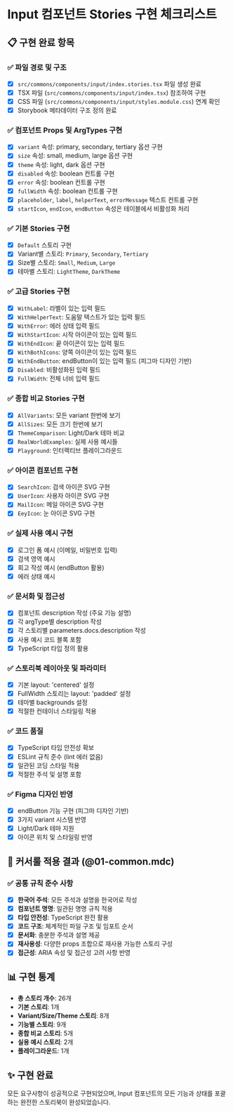 # Input 컴포넌트 Stories 구현 체크리스트

## 📋 구현 완료 항목

### ✅ 파일 경로 및 구조
- [x] `src/commons/components/input/index.stories.tsx` 파일 생성 완료
- [x] TSX 파일 (`src/commons/components/input/index.tsx`) 참조하여 구현
- [x] CSS 파일 (`src/commons/components/input/styles.module.css`) 연계 확인
- [x] Storybook 메타데이터 구조 정의 완료

### ✅ 컴포넌트 Props 및 ArgTypes 구현
- [x] `variant` 속성: primary, secondary, tertiary 옵션 구현
- [x] `size` 속성: small, medium, large 옵션 구현  
- [x] `theme` 속성: light, dark 옵션 구현
- [x] `disabled` 속성: boolean 컨트롤 구현
- [x] `error` 속성: boolean 컨트롤 구현
- [x] `fullWidth` 속성: boolean 컨트롤 구현
- [x] `placeholder`, `label`, `helperText`, `errorMessage` 텍스트 컨트롤 구현
- [x] `startIcon`, `endIcon`, `endButton` 속성은 테이블에서 비활성화 처리

### ✅ 기본 Stories 구현
- [x] `Default` 스토리 구현
- [x] Variant별 스토리: `Primary`, `Secondary`, `Tertiary`
- [x] Size별 스토리: `Small`, `Medium`, `Large`
- [x] 테마별 스토리: `LightTheme`, `DarkTheme`

### ✅ 고급 Stories 구현
- [x] `WithLabel`: 라벨이 있는 입력 필드
- [x] `WithHelperText`: 도움말 텍스트가 있는 입력 필드
- [x] `WithError`: 에러 상태 입력 필드
- [x] `WithStartIcon`: 시작 아이콘이 있는 입력 필드
- [x] `WithEndIcon`: 끝 아이콘이 있는 입력 필드
- [x] `WithBothIcons`: 양쪽 아이콘이 있는 입력 필드
- [x] `WithEndButton`: endButton이 있는 입력 필드 (피그마 디자인 기반)
- [x] `Disabled`: 비활성화된 입력 필드
- [x] `FullWidth`: 전체 너비 입력 필드

### ✅ 종합 비교 Stories 구현
- [x] `AllVariants`: 모든 variant 한번에 보기
- [x] `AllSizes`: 모든 크기 한번에 보기
- [x] `ThemeComparison`: Light/Dark 테마 비교
- [x] `RealWorldExamples`: 실제 사용 예시들
- [x] `Playground`: 인터랙티브 플레이그라운드

### ✅ 아이콘 컴포넌트 구현
- [x] `SearchIcon`: 검색 아이콘 SVG 구현
- [x] `UserIcon`: 사용자 아이콘 SVG 구현
- [x] `MailIcon`: 메일 아이콘 SVG 구현
- [x] `EeyIcon`: 눈 아이콘 SVG 구현

### ✅ 실제 사용 예시 구현
- [x] 로그인 폼 예시 (이메일, 비밀번호 입력)
- [x] 검색 영역 예시
- [x] 회고 작성 예시 (endButton 활용)
- [x] 에러 상태 예시

### ✅ 문서화 및 접근성
- [x] 컴포넌트 description 작성 (주요 기능 설명)
- [x] 각 argType별 description 작성
- [x] 각 스토리별 parameters.docs.description 작성
- [x] 사용 예시 코드 블록 포함
- [x] TypeScript 타입 정의 활용

### ✅ 스토리북 레이아웃 및 파라미터
- [x] 기본 layout: 'centered' 설정
- [x] FullWidth 스토리는 layout: 'padded' 설정
- [x] 테마별 backgrounds 설정
- [x] 적절한 컨테이너 스타일링 적용

### ✅ 코드 품질
- [x] TypeScript 타입 안전성 확보
- [x] ESLint 규칙 준수 (lint 에러 없음)
- [x] 일관된 코딩 스타일 적용
- [x] 적절한 주석 및 설명 포함

### ✅ Figma 디자인 반영
- [x] endButton 기능 구현 (피그마 디자인 기반)
- [x] 3가지 variant 시스템 반영
- [x] Light/Dark 테마 지원
- [x] 아이콘 위치 및 스타일링 반영

## 🎯 커서룰 적용 결과 (@01-common.mdc)

### ✅ 공통 규칙 준수 사항
- [x] **한국어 주석**: 모든 주석과 설명을 한국어로 작성
- [x] **컴포넌트 명명**: 일관된 명명 규칙 적용
- [x] **타입 안전성**: TypeScript 완전 활용
- [x] **코드 구조**: 체계적인 파일 구조 및 임포트 순서
- [x] **문서화**: 충분한 주석과 설명 제공
- [x] **재사용성**: 다양한 props 조합으로 재사용 가능한 스토리 구성
- [x] **접근성**: ARIA 속성 및 접근성 고려 사항 반영

## 📊 구현 통계
- **총 스토리 개수**: 26개
- **기본 스토리**: 1개
- **Variant/Size/Theme 스토리**: 8개
- **기능별 스토리**: 9개
- **종합 비교 스토리**: 5개
- **실용 예시 스토리**: 2개
- **플레이그라운드**: 1개

## ✨ 구현 완료
모든 요구사항이 성공적으로 구현되었으며, Input 컴포넌트의 모든 기능과 상태를 포괄하는 완전한 스토리북이 완성되었습니다.
